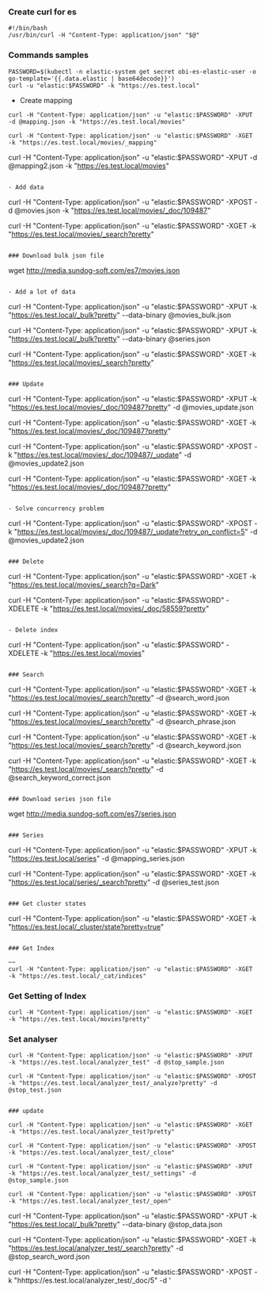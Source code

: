 ### Create curl for es

~~~shell
#!/bin/bash
/usr/bin/curl -H "Content-Type: application/json" "$@"
~~~

### Commands samples

~~~
PASSWORD=$(kubectl -n elastic-system get secret obi-es-elastic-user -o go-template='{{.data.elastic | base64decode}}')
curl -u "elastic:$PASSWORD" -k "https://es.test.local"
~~~

- Create mapping
~~~
curl -H "Content-Type: application/json" -u "elastic:$PASSWORD" -XPUT -d @mapping.json -k "https://es.test.local/movies"

curl -H "Content-Type: application/json" -u "elastic:$PASSWORD" -XGET -k "https://es.test.local/movies/_mapping"

~~~
curl -H "Content-Type: application/json" -u "elastic:$PASSWORD" -XPUT -d @mapping2.json -k "https://es.test.local/movies"
~~~

- Add data
~~~
curl -H "Content-Type: application/json" -u "elastic:$PASSWORD" -XPOST -d @movies.json -k "https://es.test.local/movies/_doc/109487"

curl -H "Content-Type: application/json" -u "elastic:$PASSWORD" -XGET -k "https://es.test.local/movies/_search?pretty"
~~~

### Download bulk json file

~~~
wget http://media.sundog-soft.com/es7/movies.json
~~~

- Add a lot of data

~~~
curl -H "Content-Type: application/json" -u "elastic:$PASSWORD" -XPUT  -k "https://es.test.local/_bulk?pretty" --data-binary @movies_bulk.json

curl -H "Content-Type: application/json" -u "elastic:$PASSWORD" -XPUT  -k "https://es.test.local/_bulk?pretty" --data-binary @series.json

curl -H "Content-Type: application/json" -u "elastic:$PASSWORD" -XGET -k "https://es.test.local/movies/_search?pretty"
~~~

### Update

~~~
curl -H "Content-Type: application/json" -u "elastic:$PASSWORD" -XPUT  -k "https://es.test.local/movies/_doc/109487?pretty" -d @movies_update.json

curl -H "Content-Type: application/json" -u "elastic:$PASSWORD" -XGET -k "https://es.test.local/movies/_doc/109487?pretty"


curl -H "Content-Type: application/json" -u "elastic:$PASSWORD" -XPOST  -k "https://es.test.local/movies/_doc/109487/_update" -d @movies_update2.json

curl -H "Content-Type: application/json" -u "elastic:$PASSWORD" -XGET -k "https://es.test.local/movies/_doc/109487?pretty"
~~~

- Solve concurrency problem

~~~
curl -H "Content-Type: application/json" -u "elastic:$PASSWORD" -XPOST  -k "https://es.test.local/movies/_doc/109487/_update?retry_on_conflict=5" -d @movies_update2.json
~~~

### Delete

~~~
curl -H "Content-Type: application/json" -u "elastic:$PASSWORD" -XGET -k "https://es.test.local/movies/_search?q=Dark"

curl -H "Content-Type: application/json" -u "elastic:$PASSWORD" -XDELETE  -k "https://es.test.local/movies/_doc/58559?pretty"
~~~

- Delete index

~~~
curl -H "Content-Type: application/json" -u "elastic:$PASSWORD" -XDELETE  -k "https://es.test.local/movies"
~~~

### Search

~~~
curl -H "Content-Type: application/json" -u "elastic:$PASSWORD" -XGET -k "https://es.test.local/movies/_search?pretty" -d @search_word.json

curl -H "Content-Type: application/json" -u "elastic:$PASSWORD" -XGET -k "https://es.test.local/movies/_search?pretty" -d @search_phrase.json

curl -H "Content-Type: application/json" -u "elastic:$PASSWORD" -XGET -k "https://es.test.local/movies/_search?pretty" -d @search_keyword.json

curl -H "Content-Type: application/json" -u "elastic:$PASSWORD" -XGET -k "https://es.test.local/movies/_search?pretty" -d @search_keyword_correct.json

~~~

### Download series json file

~~~
wget http://media.sundog-soft.com/es7/series.json
~~~

### Series

~~~
curl -H "Content-Type: application/json" -u "elastic:$PASSWORD" -XPUT -k "https://es.test.local/series" -d @mapping_series.json

curl -H "Content-Type: application/json" -u "elastic:$PASSWORD" -XGET -k "https://es.test.local/series/_search?pretty" -d @series_test.json

~~~

### Get cluster states

~~~
curl -H "Content-Type: application/json" -u "elastic:$PASSWORD" -XGET -k "https://es.test.local/_cluster/state?pretty=true"
~~~

### Get Index

~~
curl -H "Content-Type: application/json" -u "elastic:$PASSWORD" -XGET -k "https://es.test.local/_cat/indices"
~~~

### Get Setting of Index

~~~
curl -H "Content-Type: application/json" -u "elastic:$PASSWORD" -XGET -k "https://es.test.local/movies?pretty"
~~~

### Set analyser

~~~
curl -H "Content-Type: application/json" -u "elastic:$PASSWORD" -XPUT -k "https://es.test.local/analyzer_test" -d @stop_sample.json

curl -H "Content-Type: application/json" -u "elastic:$PASSWORD" -XPOST -k "https://es.test.local/analyzer_test/_analyze?pretty" -d @stop_test.json


### update

curl -H "Content-Type: application/json" -u "elastic:$PASSWORD" -XGET -k "https://es.test.local/analyzer_test?pretty"

curl -H "Content-Type: application/json" -u "elastic:$PASSWORD" -XPOST -k "https://es.test.local/analyzer_test/_close"

curl -H "Content-Type: application/json" -u "elastic:$PASSWORD" -XPUT -k "https://es.test.local/analyzer_test/_settings" -d @stop_sample.json

curl -H "Content-Type: application/json" -u "elastic:$PASSWORD" -XPOST -k "https://es.test.local/analyzer_test/_open"
~~~



curl -H "Content-Type: application/json" -u "elastic:$PASSWORD" -XPUT  -k "https://es.test.local/_bulk?pretty" --data-binary @stop_data.json

curl -H "Content-Type: application/json" -u "elastic:$PASSWORD" -XGET -k "https://es.test.local/analyzer_test/_search?pretty" -d @stop_search_word.json

curl -H "Content-Type: application/json" -u "elastic:$PASSWORD" -XPOST -k "hhttps://es.test.local/analyzer_test/_doc/5" -d '


~~~


~~~
